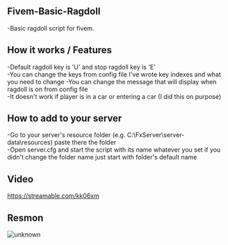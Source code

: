 ## Fivem-Basic-Ragdoll
-Basic ragdoll script for fivem.

## How it works / Features
-Default ragdoll key is 'U' and stop ragdoll key is 'E'  
-You can change the keys from config file I've wrote key indexes and what you need to change
-You can change the message that will display when ragdoll is on from config file  
-It doesn't work if player is in a car or entering a car (I did this on purpose)  

## How to add to your server
-Go to your server's resource folder (e.g. C:\FxServer\server-data\resources) paste there the folder  
-Open server.cfg and start the script with its name whatever you set if you didn't change the folder name just start with folder's default name  

## Video
https://streamable.com/kk06xm


## Resmon  
![unknown](https://user-images.githubusercontent.com/79521748/158225382-450ba8f5-8024-4cf2-9959-8b755ebd0cc9.png)
